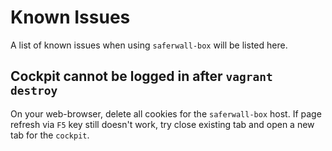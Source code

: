 # Known Issues

A list of known issues when using `saferwall-box` will be listed here.


## Cockpit cannot be logged in after `vagrant destroy`

On your web-browser, delete all cookies for the `saferwall-box` host. If page refresh via `F5` key still doesn't work, try close existing tab and open a new tab for the `cockpit`.
